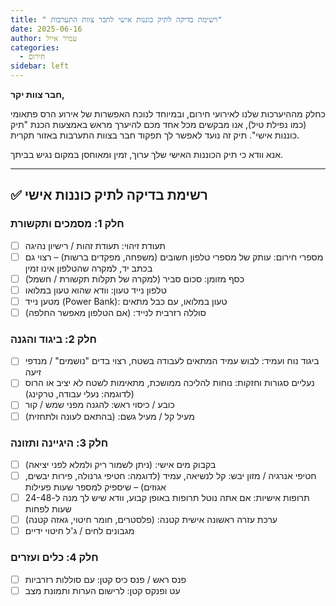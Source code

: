 ```yaml
---
title: " רשימת בדיקה לתיק כוננות אישי לחבר צוות התערבות"
date: 2025-06-16
author: עמיר אייל
categories:
  - חירום
sidebar: left
---
```



**חבר צוות יקר,**

כחלק מההיערכות שלנו לאירועי חירום, ובמיוחד לנוכח האפשרות של אירוע הרס פתאומי (כמו נפילת טיל), אנו מבקשים מכל אחד מכם להיערך מראש באמצעות הכנת "תיק כוננות אישי". תיק זה נועד לאפשר לך תפקוד חבר בצוות התערבות באזור תקרית.

אנא וודא כי תיק הכוננות האישי שלך ערוך, זמין ומאוחסן במקום נגיש בביתך.

---

## ✅ רשימת בדיקה לתיק כוננות אישי

### חלק 1: מסמכים ותקשורת
- [ ] תעודת זיהוי: תעודת זהות / רישיון נהיגה
- [ ] מספרי חירום: עותק של מספרי טלפון חשובים (משפחה, מפקדים ברשות) – רצוי גם בכתב יד, למקרה שהטלפון אינו זמין
- [ ] כסף מזומן: סכום סביר (למקרה של תקלות תקשורת / חשמל)
- [ ] טלפון נייד טעון: וודא שהוא טעון במלואו
- [ ] מטען נייד (Power Bank): טעון במלואו, עם כבל מתאים
- [ ] סוללה רזרבית לנייד: (אם הטלפון מאפשר החלפה)

### חלק 2: ביגוד והגנה
- [ ] ביגוד נוח ועמיד: לבוש עמיד המתאים לעבודה בשטח, רצוי בדים "נושמים" / מנדפי זיעה
- [ ] נעליים סגורות וחזקות: נוחות להליכה ממושכת, מתאימות לשטח לא יציב או הרוס (לדוגמה: נעלי עבודה, טרקינג)
- [ ] כובע / כיסוי ראש: להגנה מפני שמש / קור
- [ ] מעיל קל / מעיל גשם: (בהתאם לעונה ולתחזית)

### חלק 3: היגיינה ותזונה
- [ ] בקבוק מים אישי: (ניתן לשמור ריק ולמלא לפני יציאה)
- [ ] חטיפי אנרגיה / מזון יבש: קל לנשיאה, עמיד (לדוגמה: חטיפי גרנולה, פירות יבשים, אגוזים) – שיספיק למספר שעות פעילות
- [ ] תרופות אישיות: אם אתה נוטל תרופות באופן קבוע, וודא שיש לך מנה ל-24-48 שעות לפחות
- [ ] ערכת עזרה ראשונה אישית קטנה: (פלסטרים, חומר חיטוי, גאזה קטנה)
- [ ] מגבונים לחים / ג'ל חיטוי ידיים

### חלק 4: כלים ועזרים
- [ ] פנס ראש / פנס כיס קטן: עם סוללות רזרביות
- [ ] עט ופנקס קטן: לרישום הערות ותמונת מצב
